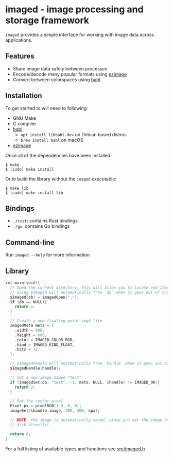 # imaged - image processing and storage framework

`imaged` provides a simple interface for working with image data across applications.

## Features

- Share image data safely between processes
- Encode/decode many popular formats using [ezimage](https://github.com/zshipko/ezimage)
- Convert between colorspaces using [babl](https://github.com/GNOME/babl)

## Installation

To get started to will need to following:

- GNU Make
- C compiler
- [babl](https://github.com/GNOME/babl)
  * `apt install libbabl-dev` on Debian based distros
  * `brew install babl` on macOS
- [ezimage](https://github.com/zshipko/ezimage)

Once all of the dependencies have been installed:

```shell
$ make
$ [sudo] make install
```

Or to build the library without the `imaged` executable:

```shell
$ make lib
$ [sudo] make install-lib
```

## Bindings

- `./rust`: contains Rust bindings
- `./go`: contains Go bindings

## Command-line

Run `imaged --help` for more information

## Library

```c
int main(void){
  // Open the current directory, this will allow you to locate and iterate over `imgd` files in the specified directory
  // Using $Imaged will automatically free `db` when it goes out of scope
  $Imaged(db) = imagedOpen(".");
  if (db == NULL){
    return 1;
  }

  // Create a new floating-point imgd file
  ImagedMeta meta = {
    .width = 800,
    .height = 600,
    .color = IMAGED_COLOR_RGB,
    .kind = IMAGED_KIND_FLOAT,
    .bits = 32,
  };

  // $ImagedHandle will automatically free `handle` when it goes out of scope
  $ImagedHandle(handle);

  // Set a new image named "test"
  if (imagedSet(db, "test", -1, meta, NULL, &handle) != IMAGED_OK){
    return 2;
  }

  // Set the center pixel
  Pixel px = pixelRGB(1.0, 0, 0);
  imageSet(&handle.image, 400, 300, &px);

  // NOTE: the image is automatically saved, since you set the image data on
  // disk directly!

  return 0;
}
```

For a full listing of available types and functions see [src/imaged.h](https://github.com/zshipko/imaged/blob/master/src/imaged.h)
